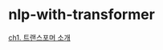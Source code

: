 # nlp-with-transformer

[ch1. 트랜스포머 소개](https://github.com/ssungni/nlp-with-transformer/blob/1ab30788deec71c1ace84a9a01760b795f92abd7/ch1_%ED%8A%B8%EB%9E%9C%EC%8A%A4%ED%8F%AC%EB%A8%B8_%EC%86%8C%EA%B0%9C.ipynb)
